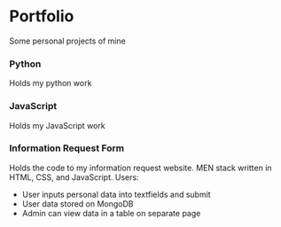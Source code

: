 # Portfolio
Some personal projects of mine


### Python
Holds my python work

### JavaScript
Holds my JavaScript work

### Information Request Form
Holds the code to my information request website. MEN stack written in HTML, CSS, and JavaScript.
Users:
* User inputs personal data into textfields and submit
* User data stored on MongoDB
* Admin can view data in a table on separate page